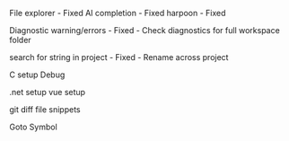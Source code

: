 File explorer - Fixed
AI completion - Fixed
harpoon - Fixed

Diagnostic warning/errors - Fixed 
    - Check diagnostics for full workspace folder

search for string in project - Fixed
    - Rename across project

C setup
Debug

.net setup
vue setup

git diff
file snippets

Goto Symbol

